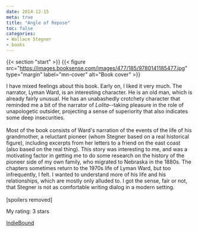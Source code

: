 ```yaml
---
date: 2014-12-15
meta: true
title: "Angle of Repose"
toc: false
categories:
- Wallace Stegner
- books
---
```


{{< section "start" >}}
{{< figure src="https://images.booksense.com/images/477/185/9780141185477.jpg" type="margin" label="mn-cover" alt="Book cover" >}}

I have mixed feelings about this book. Early on, I liked it very much. The narrator, Lyman Ward, is an interesting character. He is an old man, which is already fairly unusual. He has an unabashedly crotchety character that reminded me a bit of the narrator of <i>Lolita</i>--taking pleasure in the role of unapologetic outsider, projecting a sense of superiority that also indicates some deep insecurities. <br /><br />Most of the book consists of Ward's narration of the events of the life of his grandmother, a reluctant pioneer (whom Stegner based on a real historical figure), including excerpts from her letters to a friend on the east coast (also based on the real thing). This story was interesting to me, and was a motivating factor in getting me to do some research on the history of the pioneer side of my own family, who migrated to Nebraska in the 1880s. The chapters sometimes return to the 1970s life of Lyman Ward, but too infrequently, I felt. I wanted to understand more of his life and his relationships, which are mostly only alluded to. I got the sense, fair or not, that Stegner is not as comfortable writing dialog in a modern setting.<br /><br />[spoilers removed]

My rating: 3 stars  

[IndieBound](https://www.indiebound.org/book/9780141185477)
